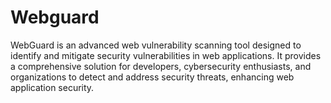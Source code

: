 # Webguard
WebGuard is an advanced web vulnerability scanning tool designed to identify and mitigate security vulnerabilities in web applications. It provides a comprehensive solution for developers, cybersecurity enthusiasts, and organizations to detect and address security threats, enhancing web application security.
